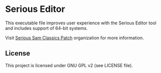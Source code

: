 # Serious Editor

This executable file improves user experience with the Serious Editor tool and includes support of 64-bit systems.

Visit [Serious Sam Classics Patch](https://github.com/SamClassicPatch) organization for more information.

## License

This project is licensed under GNU GPL v2 (see LICENSE file).
